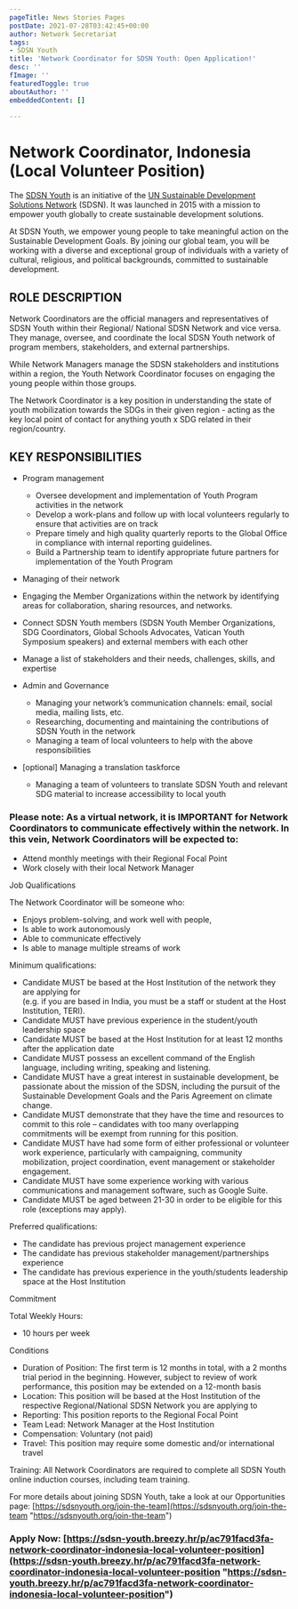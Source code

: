 ```yaml
---
pageTitle: News Stories Pages
postDate: 2021-07-28T03:42:45+00:00
author: Network Secretariat
tags:
- SDSN Youth
title: 'Network Coordinator for SDSN Youth: Open Application!'
desc: ''
fImage: ''
featuredToggle: true
aboutAuthor: ''
embeddedContent: []

---
```

# Network Coordinator, Indonesia (Local Volunteer Position)

The [SDSN Youth](http://www.sdsnyouth.org/) is an initiative of the [UN Sustainable Development Solutions Network](http://www.unsdsn.org/) (SDSN). It was launched in 2015 with a mission to empower youth globally to create sustainable development solutions.

At SDSN Youth, we empower young people to take meaningful action on the Sustainable Development Goals. By joining our global team, you will be working with a diverse and exceptional group of individuals with a variety of cultural, religious, and political backgrounds, committed to sustainable development.

## ROLE DESCRIPTION

Network Coordinators are the official managers and representatives of SDSN Youth within their Regional/ National SDSN Network and vice versa. They manage, oversee, and coordinate the local SDSN Youth network of program members, stakeholders, and external partnerships.

While Network Managers manage the SDSN stakeholders and institutions within a region, the Youth Network Coordinator focuses on engaging the young people within those groups.

The Network Coordinator is a key position in understanding the state of youth mobilization towards the SDGs in their given region - acting as the key local point of contact for anything youth x SDG related in their region/country.

## 

## KEY RESPONSIBILITIES

* Program management
  * Oversee development and implementation of Youth Program activities in the network
  * Develop a work-plans and follow up with local volunteers regularly to ensure that activities are on track
  * Prepare timely and high quality quarterly reports to the Global Office in compliance with internal reporting guidelines.
  * Build a Partnership team to identify appropriate future partners for implementation of the Youth Program

* Managing of their network


* Engaging the Member Organizations within the network by identifying areas for collaboration, sharing resources, and networks.
* Connect SDSN Youth members (SDSN Youth Member Organizations, SDG Coordinators, Global Schools Advocates, Vatican Youth Symposium speakers) and external members with each other
* Manage a list of stakeholders and their needs, challenges, skills, and expertise


* Admin and Governance
  * Managing your network’s communication channels: email, social media, mailing lists, etc.
  * Researching, documenting and maintaining the contributions of SDSN Youth in the network
  * Managing a team of local volunteers to help with the above responsibilities


* \[optional\] Managing a translation taskforce
  * Managing a team of volunteers to translate SDSN Youth and relevant SDG material to increase accessibility to local youth

### 

### Please note: As a virtual network, it is IMPORTANT for Network Coordinators to communicate effectively within the network. In this vein, Network Coordinators will be expected to:

* Attend monthly meetings with their Regional Focal Point
* Work closely with their local Network Manager

Job Qualifications

The Network Coordinator will be someone who:

* Enjoys problem-solving, and work well with people,
* Is able to work autonomously
* Able to communicate effectively
* Is able to manage multiple streams of work

Minimum qualifications:

* Candidate MUST be based at the Host Institution of the network they are applying for  
  (e.g. if you are based in India, you must be a staff or student at the Host Institution, TERI).
* Candidate MUST have previous experience in the student/youth leadership space
* Candidate MUST be based at the Host Institution for at least 12 months after the application date
* Candidate MUST possess an excellent command of the English language, including writing, speaking and listening.
* Candidate MUST have a great interest in sustainable development, be passionate about the mission of the SDSN, including the pursuit of the Sustainable Development Goals and the Paris Agreement on climate change.
* Candidate MUST demonstrate that they have the time and resources to commit to this role – candidates with too many overlapping commitments will be exempt from running for this position.
* Candidate MUST have had some form of either professional or volunteer work experience, particularly with campaigning, community mobilization, project coordination, event management or stakeholder engagement.
* Candidate MUST have some experience working with various communications and management software, such as Google Suite.
* Candidate MUST be aged between 21-30 in order to be eligible for this role (exceptions may apply).

Preferred qualifications:

* The candidate has previous project management experience
* The candidate has previous stakeholder management/partnerships experience
* The candidate has previous experience in the youth/students leadership space at the Host Institution

Commitment

Total Weekly Hours:

* 10 hours per week

Conditions

* Duration of Position: The first term is 12 months in total, with a 2 months trial period in the beginning. However, subject to review of work performance, this position may be extended on a 12-month basis
* Location: This position will be based at the Host Institution of the respective Regional/National SDSN Network you are applying to
* Reporting: This position reports to the Regional Focal Point
* Team Lead: Network Manager at the Host Institution
* Compensation: Voluntary (not paid)
* Travel: This position may require some domestic and/or international travel

Training: All Network Coordinators are required to complete all SDSN Youth online induction courses, including team training.

For more details about joining SDSN Youth, take a look at our Opportunities page: [https://sdsnyouth.org/join-the-team](https://sdsnyouth.org/join-the-team "https://sdsnyouth.org/join-the-team")

### Apply Now: [https://sdsn-youth.breezy.hr/p/ac791facd3fa-network-coordinator-indonesia-local-volunteer-position](https://sdsn-youth.breezy.hr/p/ac791facd3fa-network-coordinator-indonesia-local-volunteer-position "https://sdsn-youth.breezy.hr/p/ac791facd3fa-network-coordinator-indonesia-local-volunteer-position")